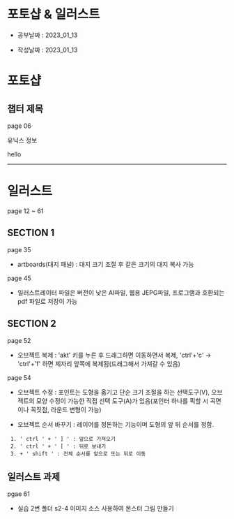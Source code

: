 # 포토샵 & 일러스트

- 공부날짜 : 2023_01_13

- 작성날짜 : 2023_01_13

# 포토샵
## 챕터 제목

page 06

유닉스 정보

hello

---

# 일러스트

page 12 ~ 61 

## SECTION 1

page 35

* artboards(대지 패널) : 대지 크기 조절 후 같은 크기의 대지 복사 가능

page 45

* 일러스트레이터 파일은 버전이 낮은 AI파일, 웹용 JEPG파일, 프로그램과 호환되는 pdf 파일로 저장이 가능

## SECTION 2

page 52

* 오브젝트 복제 : 'akt' 키를 누른 후 드래그하면 이동하면서 복제, 'ctrl'+'c' -> 'ctrl'+'f' 하면 제자리 앞쪽에 복제됨(드래그해서 가져갈 수 있음)

page 54

* 오브젝트 수정 : 포인트는 도형을 옮기고 단순 크기 조절을 하는 선택도구(V), 오브젝트의 모양 수정이 가능한 직접 선택 도구(A)가 있음(포인터 하나를 픽할 시 곡면이나 꼭짓점, 라운드 변형이 가능)

* 오브젝트 순서 바꾸기 : 레이어를 정돈하는 기능이며 도형의 앞 뒤 순서를 정함.
```
 1. ' ctrl ' + ' ] ' : 앞으로 가져오기
 2. ' ctrl ' + ' [ ' : 뒤로 보내기
 3. + ' shift ' : 전체 순서를 앞으로 또는 뒤로 이동
```
## 일러스트 과제

pgae 61

* 실습 2번 폴더 s2-4 이미지 소스 사용하여 몬스터 그림 만들기
